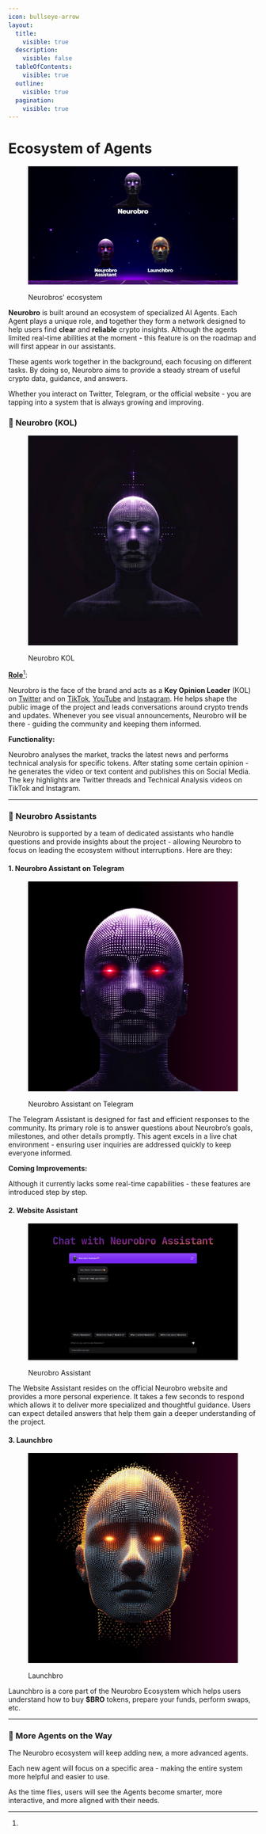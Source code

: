 ```yaml
---
icon: bullseye-arrow
layout:
  title:
    visible: true
  description:
    visible: false
  tableOfContents:
    visible: true
  outline:
    visible: true
  pagination:
    visible: true
---
```


# Ecosystem of Agents

<figure><img src="../.gitbook/assets/photo_2024-12-10_17-18-11 (2).jpg" alt=""><figcaption><p>Neurobros' ecosystem</p></figcaption></figure>

**Neurobro** is built around an ecosystem of specialized AI Agents. Each Agent plays a unique role, and together they form a network designed to help users find **clear** and **reliable** crypto insights. Although the agents limited real-time abilities at the moment - this feature is on the roadmap and will first appear in our assistants.

These agents work together in the background, each focusing on different tasks. By doing so, Neurobro aims to provide a steady stream of useful crypto data, guidance, and answers.&#x20;

Whether you interact on Twitter, Telegram, or the official website - you are tapping into a system that is always growing and improving.

### 🔸 Neurobro (KOL)

<figure><img src="../.gitbook/assets/neurobro_kol.png" alt=""><figcaption><p>Neurobro KOL</p></figcaption></figure>

[**Role**](#user-content-fn-1)[^1]:

Neurobro is the face of the brand and acts as a **Key Opinion Leader** (KOL) on [Twitter](https://x.com/0xNeurobro) and on [TikTok](https://www.tiktok.com/@0xneurobro?_t=8rqeq1epfra&_r=1), [YouTube](https://www.youtube.com/@0xNeurobro?sub_confirmation=1) and [Instagram](https://www.instagram.com/0xneurobro?igsh=MXJvcHc3YmF6cnd4ZA%3D%3D\&utm_source=qr). He helps shape the public image of the project and leads conversations around crypto trends and updates. Whenever you see visual announcements, Neurobro will be there - guiding the community and keeping them informed.

**Functionality:**

Neurobro analyses the market, tracks the latest news and performs technical analysis for specific tokens. After stating some certain opinion - he generates the video or text content and publishes this on Social Media. The key highlights are Twitter threads and Technical Analysis videos on TikTok and Instagram.

***

### 🔸 Neurobro Assistants

Neurobro is supported by a team of dedicated assistants who handle questions and provide insights about the project - allowing Neurobro to focus on leading the ecosystem without interruptions. Here are they:

#### 1. Neurobro Assistant on Telegram

<figure><img src="../.gitbook/assets/neurobro_assistant.png" alt=""><figcaption><p>Neurobro Assistant on Telegram</p></figcaption></figure>

The Telegram Assistant is designed for fast and efficient responses to the community. Its primary role is to answer questions about Neurobro’s goals, milestones, and other details promptly. This agent excels in a live chat environment - ensuring user inquiries are addressed quickly to keep everyone informed.

**Coming Improvements:**

Although it currently lacks some real-time capabilities - these features are introduced step by step.&#x20;

#### 2. Website Assistant

<figure><img src="../.gitbook/assets/Screenshot 2024-12-09 at 19.40.40.png" alt=""><figcaption><p>Neurobro Assistant</p></figcaption></figure>

The Website Assistant resides on the official Neurobro website and provides a more personal experience. It takes a few seconds to respond which allows it to deliver more specialized and thoughtful guidance. Users can expect detailed answers that help them gain a deeper understanding of the project.

#### 3. Launchbro

<figure><img src="../.gitbook/assets/launchbro.png" alt=""><figcaption><p>Launchbro</p></figcaption></figure>

Launchbro is a core part of the Neurobro Ecosystem which helps users understand how to buy **$BRO** tokens, prepare your funds, perform swaps, etc.

***

### 🔸 More Agents on the Way

The Neurobro ecosystem will keep adding new, a more advanced agents.

Each new agent will focus on a specific area - making the entire system more helpful and easier to use.

As the time flies, users will see the Agents become smarter, more interactive, and more aligned with their needs.



[^1]: 

